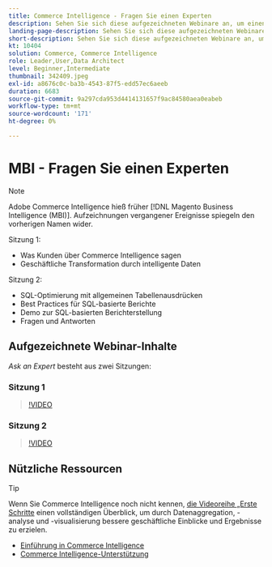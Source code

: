 ```yaml
---
title: Commerce Intelligence - Fragen Sie einen Experten
description: Sehen Sie sich diese aufgezeichneten Webinare an, um einen tiefen Einblick in das Commerce Intelligence-Produkt-Team zu erhalten, einschließlich der Umwandlung von Unternehmen durch intelligente Daten.
landing-page-description: Sehen Sie sich diese aufgezeichneten Webinare an, um einen tiefen Einblick in das Commerce Intelligence-Produkt-Team zu erhalten, einschließlich der Umwandlung von Unternehmen durch intelligente Daten.
short-description: Sehen Sie sich diese aufgezeichneten Webinare an, um einen tiefen Einblick in das Commerce Intelligence-Produkt-Team zu erhalten, einschließlich der Umwandlung von Unternehmen durch intelligente Daten.
kt: 10404
solution: Commerce, Commerce Intelligence
role: Leader,User,Data Architect
level: Beginner,Intermediate
thumbnail: 342409.jpeg
exl-id: a8676c0c-ba3b-4543-87f5-edd57ec6aeeb
duration: 6683
source-git-commit: 9a297cda953d4414131657f9ac84580aea0eabeb
workflow-type: tm+mt
source-wordcount: '171'
ht-degree: 0%

---
```


# MBI - Fragen Sie einen Experten

>[!NOTE]
>
>Adobe Commerce Intelligence hieß früher [!DNL Magento Business Intelligence (MBI)]. Aufzeichnungen vergangener Ereignisse spiegeln den vorherigen Namen wider.

Sitzung 1:

- Was Kunden über Commerce Intelligence sagen
- Geschäftliche Transformation durch intelligente Daten

Sitzung 2:

- SQL-Optimierung mit allgemeinen Tabellenausdrücken
- Best Practices für SQL-basierte Berichte
- Demo zur SQL-basierten Berichterstellung
- Fragen und Antworten

## Aufgezeichnete Webinar-Inhalte

_Ask an Expert_ besteht aus zwei Sitzungen:

### Sitzung 1

>[!VIDEO](https://video.tv.adobe.com/v/342409?quality=12&learn=on)

### Sitzung 2

>[!VIDEO](https://video.tv.adobe.com/v/342410?quality=12&learn=on)

## Nützliche Ressourcen

>[!TIP]
>
>Wenn Sie Commerce Intelligence noch nicht kennen, [ die Videoreihe „Erste Schritte](https://experienceleague.adobe.com/docs/commerce-learn/tutorials/mbi/introduction/1-overview.html) einen vollständigen Überblick, um durch Datenaggregation, -analyse und -visualisierung bessere geschäftliche Einblicke und Ergebnisse zu erzielen.

- [Einführung in Commerce Intelligence](https://experienceleague.adobe.com/docs/commerce-business-intelligence/mbi/getting-started.html)
- [Commerce Intelligence-Unterstützung](https://experienceleague.adobe.com/docs/commerce-knowledge-base/kb/troubleshooting/miscellaneous/mbi-service-policies.html)
